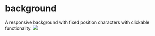 # background
A responsive background with fixed position characters with clickable functionality.
<img src="https://ryanguitar.github.io/background/images/background.jpeg">
